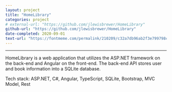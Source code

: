 ```yaml
---
layout: project
title: "HomeLibrary"
categories: project
# external-url: "https://github.com/jlewisbrewer/HomeLibrary"
github-url: "https://github.com/jlewisbrewer/HomeLibrary"
date-completed: 2020-09-01
text-url: "https://fontmeme.com/permalink/210209/c32a7db96ab2f3e799798ce677de495a.png"
---
```


_____________________________________
HomeLibrary is a web application that utilizes the ASP.NET framework on the back-end and Angular on the front-end. The back-end API stores user and book information into a SQLite database.

Tech stack: ASP.NET, C#, Angular, TypeScript, SQLite, Bootstrap, MVC Model, Rest